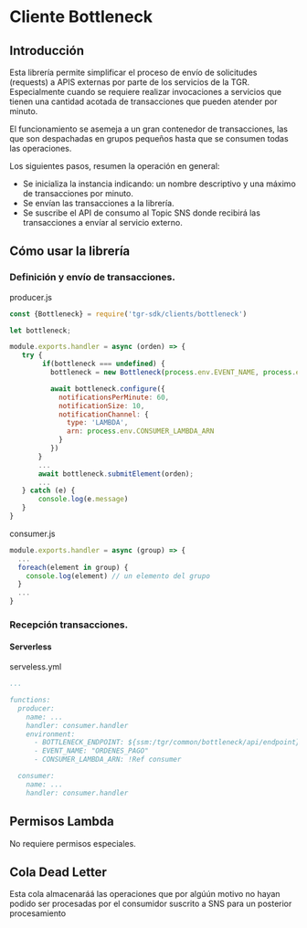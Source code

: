 # Cliente Bottleneck

## Introducción
Esta librería permite simplificar el proceso de envío de solicitudes (requests) a APIS externas por parte de los servicios de la TGR. Especialmente cuando se requiere realizar invocaciones a servicios que tienen una cantidad acotada de transacciones que pueden atender por minuto.

El funcionamiento se asemeja a un gran contenedor de transacciones, las que son despachadas en grupos pequeños hasta que se consumen todas las operaciones.


Los siguientes pasos, resumen la operación en general:
- Se inicializa la instancia indicando: un nombre descriptivo y una máximo de transacciones por minuto.
- Se envían las transacciones a la librería.
- Se suscribe el API de consumo al Topic SNS donde recibirá las transacciones a envíar al servicio externo.



## Cómo usar la librería

### Definición y envío de transacciones.

producer.js
```js
const {Bottleneck} = require('tgr-sdk/clients/bottleneck')

let bottleneck;

module.exports.handler = async (orden) => {
   try {
        if(bottleneck === undefined) {
          bottleneck = new Bottleneck(process.env.EVENT_NAME, process.env.BOTTLENECK_ENDPOINT)

          await bottleneck.configure({
            notificationsPerMinute: 60,
            notificationSize: 10,
            notificationChannel: {
              type: 'LAMBDA',
              arn: process.env.CONSUMER_LAMBDA_ARN
            }
          })
       }
       ...
       await bottleneck.submitElement(orden);
       ...
   } catch (e) {
       console.log(e.message)
   }
}
```

consumer.js
```js
module.exports.handler = async (group) => {
  ...
  foreach(element in group) {
    console.log(element) // un elemento del grupo
  }
  ...
}
```

### Recepción transacciones.

#### Serverless
serveless.yml
```yml
...

functions:
  producer:
    name: ...
    handler: consumer.handler
    environment:
      - BOTTLENECK_ENDPOINT: ${ssm:/tgr/common/bottleneck/api/endpoint}
      - EVENT_NAME: "ORDENES_PAGO"
      - CONSUMER_LAMBDA_ARN: !Ref consumer

  consumer:
    name: ...
    handler: consumer.handler
```


## Permisos Lambda
No requiere permisos especiales.

## Cola Dead Letter
Esta cola almacenaráá las operaciones que por algúún motivo no hayan podido ser procesadas por el consumidor suscrito a SNS para un posterior procesamiento


